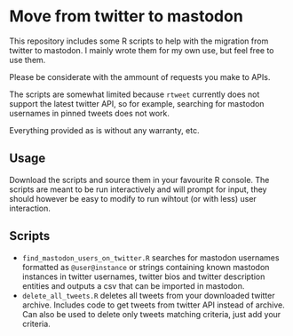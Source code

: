 # Move from twitter to mastodon

This repository includes some R scripts to help with the migration from twitter to mastodon. I mainly wrote them for my own use, but feel free to use them.

Please be considerate with the ammount of requests you make to APIs.

The scripts are somewhat limited because `rtweet` currently does not support the latest twitter API, so for example, searching for mastodon usernames in pinned tweets does not work.

Everything provided as is without any warranty, etc.

## Usage

Download the scripts and source them in your favourite R console. The scripts are meant to be run interactively and will prompt for input, they should however be easy to modify to run wihtout (or with less) user interaction.

## Scripts

* `find_mastodon_users_on_twitter.R` searches for mastodon usernames formatted as `@user@instance` or strings containing known mastodon instances in twitter usernames, twitter bios and twitter description entities and outputs a csv that can be imported in mastodon.
* `delete_all_tweets.R` deletes all tweets from your downloaded twitter archive. Includes code to get tweets from twitter API instead of archive. Can also be used to delete only tweets matching criteria, just add your criteria.
